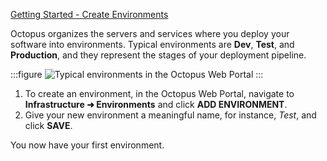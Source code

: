 [Getting Started - Create Environments](https://www.youtube.com/watch?v=tPb6CLHyNLA)

Octopus organizes the servers and services where you deploy your software into environments. Typical environments are **Dev**, **Test**, and **Production**, and they represent the stages of your deployment pipeline.

:::figure
![Typical environments in the Octopus Web Portal](/docs/img/shared-content/concepts/images/environments.png)
:::

1. To create an environment, in the Octopus Web Portal, navigate to **Infrastructure ➜ Environments** and click **ADD ENVIRONMENT**.
1. Give your new environment a meaningful name, for instance, *Test*, and click **SAVE**.

You now have your first environment.

